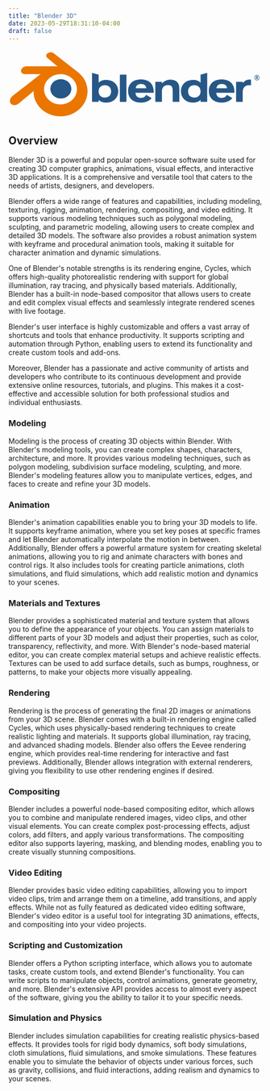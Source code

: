 ```yaml
---
title: "Blender 3D"
date: 2023-05-29T18:31:10-04:00
draft: false
---
```


<?xml version="1.0" encoding="UTF-8" standalone="no"?>
<svg
   width="1032.8218"
   height="285.3479"
   viewBox="0 0 1032.8218 285.3479"
   version="1.1"
   xml:space="preserve"
   style="clip-rule:evenodd;fill-rule:evenodd;stroke-linejoin:round;stroke-miterlimit:2"
   id="svg53"
   sodipodi:docname="blender_logo.svg"
   inkscape:version="1.2.2 (732a01da63, 2022-12-09)"
   xmlns:inkscape="http://www.inkscape.org/namespaces/inkscape"
   xmlns:sodipodi="http://sodipodi.sourceforge.net/DTD/sodipodi-0.dtd"
   xmlns="http://www.w3.org/2000/svg"
   xmlns:svg="http://www.w3.org/2000/svg"><defs
   id="defs57" /><sodipodi:namedview
   id="namedview55"
   pagecolor="#ffffff"
   bordercolor="#000000"
   borderopacity="0.25"
   inkscape:showpageshadow="2"
   inkscape:pageopacity="0.0"
   inkscape:pagecheckerboard="0"
   inkscape:deskcolor="#d1d1d1"
   showgrid="false"
   inkscape:zoom="0.73681641"
   inkscape:cx="1023.3214"
   inkscape:cy="10.857522"
   inkscape:window-width="3840"
   inkscape:window-height="2066"
   inkscape:window-x="-11"
   inkscape:window-y="-11"
   inkscape:window-maximized="1"
   inkscape:current-layer="g51" />
    <g
   transform="translate(-7.78614,-264.65209)"
   id="g51">
        <g
   id="blender_logo_no_socket"
   transform="matrix(0.50165673,0,0,0.42507038,7.78614,246.84402)">
            <rect
   x="0"
   y="51.473999"
   width="2048"
   height="658.52399"
   style="fill:none"
   id="rect2" />
            <g
   transform="matrix(4.16667,0,0,4.98882,-191.107,2195.04)"
   id="g48">
                <g
   transform="matrix(5.19226,0,0,5.19226,-1154.33,1375.29)"
   id="g6">
                    <path
   d="m 243.13,-333.715 c 0.106,-1.891 1.032,-3.557 2.429,-4.738 1.37,-1.16 3.214,-1.869 5.226,-1.869 2.01,0 3.854,0.709 5.225,1.869 1.396,1.181 2.322,2.847 2.429,4.736 0.106,1.943 -0.675,3.748 -2.045,5.086 -1.397,1.361 -3.384,2.215 -5.609,2.215 -2.225,0 -4.216,-0.854 -5.612,-2.215 -1.371,-1.338 -2.15,-3.143 -2.043,-5.084 z"
   style="fill:#ffffff;fill-rule:nonzero"
   id="path4" />
                </g>
                <g
   transform="matrix(2.66418,0,0,2.66418,-520.324,532.513)"
   id="g10">
                    <path
   d="m 243.13,-333.715 c 0.106,-1.891 1.032,-3.557 2.429,-4.738 1.37,-1.16 3.214,-1.869 5.226,-1.869 2.01,0 3.854,0.709 5.225,1.869 1.396,1.181 2.322,2.847 2.429,4.736 0.106,1.943 -0.675,3.748 -2.045,5.086 -1.397,1.361 -3.384,2.215 -5.609,2.215 -2.225,0 -4.216,-0.854 -5.612,-2.215 -1.371,-1.338 -2.15,-3.143 -2.043,-5.084 z"
   style="fill:#265787;fill-rule:nonzero"
   id="path8" />
                </g>
                <g
   transform="matrix(2.66418,0,0,2.66418,-520.324,532.513)"
   id="g14">
                    <path
   d="m 230.94,-329.894 c 0.013,0.74 0.249,2.178 0.603,3.301 0.744,2.377 2.006,4.576 3.762,6.514 1.802,1.992 4.021,3.592 6.584,4.728 2.694,1.193 5.613,1.801 8.645,1.796 3.027,-0.004 5.946,-0.624 8.64,-1.826 2.563,-1.147 4.78,-2.754 6.579,-4.747 1.755,-1.946 3.015,-4.149 3.761,-6.526 0.375,-1.201 0.612,-2.42 0.707,-3.643 0.093,-1.205 0.054,-2.412 -0.117,-3.618 -0.334,-2.35 -1.147,-4.555 -2.399,-6.565 -1.145,-1.847 -2.621,-3.464 -4.376,-4.825 l 0.004,-0.003 -17.711,-13.599 c -0.016,-0.012 -0.029,-0.025 -0.046,-0.036 -1.162,-0.892 -3.116,-0.889 -4.394,0.005 -1.292,0.904 -1.44,2.399 -0.29,3.342 l -0.005,0.005 7.387,6.007 -22.515,0.024 h -0.03 c -1.861,0.002 -3.65,1.223 -4.004,2.766 -0.364,1.572 0.9,2.876 2.835,2.883 l -0.003,0.007 11.412,-0.022 -20.364,15.631 c -0.026,0.019 -0.054,0.039 -0.078,0.058 -1.921,1.471 -2.542,3.917 -1.332,5.465 1.228,1.574 3.839,1.577 5.78,0.009 l 11.114,-9.096 c 0,0 -0.162,1.228 -0.149,1.965 z m 28.559,4.112 c -2.29,2.333 -5.496,3.656 -8.965,3.663 -3.474,0.006 -6.68,-1.305 -8.97,-3.634 -1.119,-1.135 -1.941,-2.441 -2.448,-3.832 -0.497,-1.367 -0.69,-2.818 -0.562,-4.282 0.121,-1.431 0.547,-2.796 1.227,-4.031 0.668,-1.214 1.588,-2.311 2.724,-3.239 2.226,-1.814 5.06,-2.796 8.024,-2.8 2.967,-0.004 5.799,0.969 8.027,2.777 1.134,0.924 2.053,2.017 2.721,3.229 0.683,1.234 1.106,2.594 1.232,4.029 0.126,1.462 -0.067,2.911 -0.564,4.279 -0.508,1.395 -1.327,2.701 -2.446,3.841 z"
   style="fill:#ea7600;fill-rule:nonzero"
   id="path12" />
                </g>
                <g
   transform="matrix(2.66418,0,0,2.66418,-520.324,532.513)"
   id="g18">
                    <path
   d="m 364.467,-333.746 c 0.171,-1.908 1.646,-3.118 3.899,-3.118 2.256,0 3.73,1.21 3.901,3.118 z m 7.569,4.711 c -0.577,1.414 -1.937,2.251 -3.784,2.251 -2.313,0 -3.87,-1.444 -3.933,-3.725 h 13.297 v -0.671 c 0,-5.714 -3.354,-8.925 -9.364,-8.925 -5.836,0 -9.365,3.241 -9.365,8.324 0,5.114 3.584,8.35 9.365,8.35 3.469,0 6.159,-1.189 7.817,-3.279 z"
   style="fill:#265787;fill-rule:nonzero"
   id="path16" />
                </g>
                <g
   transform="matrix(2.66418,0,0,2.66418,-520.324,532.513)"
   id="g22">
                    <path
   d="m 305.468,-333.737 c 0.176,-1.908 1.651,-3.118 3.906,-3.118 2.252,0 3.726,1.21 3.899,3.118 z m 7.574,4.711 c -0.578,1.418 -1.937,2.255 -3.788,2.255 -2.309,0 -3.87,-1.448 -3.931,-3.73 h 13.294 v -0.667 c 0,-5.717 -3.353,-8.929 -9.363,-8.929 -5.839,0 -9.361,3.242 -9.361,8.325 0,5.114 3.582,8.35 9.361,8.35 3.468,0 6.16,-1.185 7.821,-3.278 z"
   style="fill:#265787;fill-rule:nonzero"
   id="path20" />
                </g>
                <g
   transform="matrix(2.66418,0,0,2.66418,-520.324,532.513)"
   id="g26">
                    <rect
   x="293.90701"
   y="-343.56"
   width="4.7950001"
   height="19.617001"
   style="fill:#265787;fill-rule:nonzero"
   id="rect24" />
                </g>
                <g
   transform="matrix(2.66418,0,0,2.66418,-520.324,532.513)"
   id="g30">
                    <path
   d="m 319.81,-338.348 h 4.822 v 1.168 c 1.707,-1.822 3.757,-2.743 6.069,-2.743 2.663,0 4.679,0.921 5.72,2.489 0.869,1.295 0.926,2.858 0.926,4.912 v 8.579 h -4.829 v -7.538 c 0,-3.128 -0.629,-4.572 -3.375,-4.572 -2.775,0 -4.511,1.653 -4.511,4.428 v 7.682 h -4.822 z"
   style="fill:#265787;fill-rule:nonzero"
   id="path28" />
                </g>
                <g
   transform="matrix(2.66418,0,0,2.66418,-520.324,532.513)"
   id="g34">
                    <path
   d="m 352.876,-331.538 c 0,2.685 -1.794,4.446 -4.57,4.446 -2.778,0 -4.572,-1.701 -4.572,-4.415 0,-2.754 1.77,-4.454 4.572,-4.454 2.776,0 4.57,1.73 4.57,4.423 z m 0,-6.157 c -1.219,-1.307 -2.983,-2.024 -5.435,-2.024 -5.29,0 -8.902,3.262 -8.902,8.151 0,4.793 3.587,8.146 8.815,8.146 2.397,0 4.157,-0.606 5.522,-1.965 v 1.444 h 4.825 v -20.861 l -4.825,1.244 z"
   style="fill:#265787;fill-rule:nonzero"
   id="path32" />
                </g>
                <g
   transform="matrix(2.66418,0,0,2.66418,-520.324,532.513)"
   id="g38">
                    <path
   d="m 282.947,-335.961 c 2.804,0 4.567,1.7 4.567,4.454 0,2.714 -1.791,4.415 -4.567,4.415 -2.774,0 -4.566,-1.761 -4.566,-4.446 0,-2.693 1.792,-4.423 4.566,-4.423 z m -4.566,-7.599 -4.827,-1.244 v 20.861 h 4.827 v -1.444 c 1.358,1.359 3.121,1.965 5.52,1.965 5.231,0 8.813,-3.353 8.813,-8.146 0,-4.889 -3.613,-8.151 -8.9,-8.151 -2.457,0 -4.22,0.717 -5.433,2.024 z"
   style="fill:#265787;fill-rule:nonzero"
   id="path36" />
                </g>
                <g
   transform="matrix(2.66418,0,0,2.66418,-520.324,532.513)"
   id="g42">
                    <path
   d="m 378.806,-323.943 v -14.405 h 4.825 v 0.89 c 1.445,-1.74 2.974,-2.606 4.713,-2.606 0.345,0 0.779,0.056 1.356,0.113 v 4.107 c -0.465,-0.061 -0.983,-0.061 -1.533,-0.061 -2.805,0 -4.536,1.85 -4.536,4.996 v 6.966 z"
   style="fill:#265787;fill-rule:nonzero"
   id="path40" />
                </g>
                <g
   transform="matrix(0.271988,0,0,0.271988,-78.0964,-584.901)"
   id="g46">
                    <text
   x="2213.3999"
   y="784.854"
   style="font-weight:600;font-size:50px;font-family:OpenSans-Semibold, 'Open Sans', sans-serif;fill:#236192"
   id="text44">®</text>
                </g>
            </g>
        </g>
    </g>
</svg>


## Overview

Blender 3D is a powerful and popular open-source software suite used for creating 3D computer graphics, animations, visual effects, and interactive 3D applications. It is a comprehensive and versatile tool that caters to the needs of artists, designers, and developers.

Blender offers a wide range of features and capabilities, including modeling, texturing, rigging, animation, rendering, compositing, and video editing. It supports various modeling techniques such as polygonal modeling, sculpting, and parametric modeling, allowing users to create complex and detailed 3D models. The software also provides a robust animation system with keyframe and procedural animation tools, making it suitable for character animation and dynamic simulations.

One of Blender's notable strengths is its rendering engine, Cycles, which offers high-quality photorealistic rendering with support for global illumination, ray tracing, and physically based materials. Additionally, Blender has a built-in node-based compositor that allows users to create and edit complex visual effects and seamlessly integrate rendered scenes with live footage.

Blender's user interface is highly customizable and offers a vast array of shortcuts and tools that enhance productivity. It supports scripting and automation through Python, enabling users to extend its functionality and create custom tools and add-ons.

Moreover, Blender has a passionate and active community of artists and developers who contribute to its continuous development and provide extensive online resources, tutorials, and plugins. This makes it a cost-effective and accessible solution for both professional studios and individual enthusiasts.

### Modeling

Modeling is the process of creating 3D objects within Blender. With Blender's modeling tools, you can create complex shapes, characters, architecture, and more. It provides various modeling techniques, such as polygon modeling, subdivision surface modeling, sculpting, and more. Blender's modeling features allow you to manipulate vertices, edges, and faces to create and refine your 3D models.

### Animation

Blender's animation capabilities enable you to bring your 3D models to life. It supports keyframe animation, where you set key poses at specific frames and let Blender automatically interpolate the motion in between. Additionally, Blender offers a powerful armature system for creating skeletal animations, allowing you to rig and animate characters with bones and control rigs. It also includes tools for creating particle animations, cloth simulations, and fluid simulations, which add realistic motion and dynamics to your scenes.

### Materials and Textures

Blender provides a sophisticated material and texture system that allows you to define the appearance of your objects. You can assign materials to different parts of your 3D models and adjust their properties, such as color, transparency, reflectivity, and more. With Blender's node-based material editor, you can create complex material setups and achieve realistic effects. Textures can be used to add surface details, such as bumps, roughness, or patterns, to make your objects more visually appealing.

### Rendering

Rendering is the process of generating the final 2D images or animations from your 3D scene. Blender comes with a built-in rendering engine called Cycles, which uses physically-based rendering techniques to create realistic lighting and materials. It supports global illumination, ray tracing, and advanced shading models. Blender also offers the Eevee rendering engine, which provides real-time rendering for interactive and fast previews. Additionally, Blender allows integration with external renderers, giving you flexibility to use other rendering engines if desired.

### Compositing

Blender includes a powerful node-based compositing editor, which allows you to combine and manipulate rendered images, video clips, and other visual elements. You can create complex post-processing effects, adjust colors, add filters, and apply various transformations. The compositing editor also supports layering, masking, and blending modes, enabling you to create visually stunning compositions.

### Video Editing

Blender provides basic video editing capabilities, allowing you to import video clips, trim and arrange them on a timeline, add transitions, and apply effects. While not as fully featured as dedicated video editing software, Blender's video editor is a useful tool for integrating 3D animations, effects, and compositing into your video projects.

### Scripting and Customization

Blender offers a Python scripting interface, which allows you to automate tasks, create custom tools, and extend Blender's functionality. You can write scripts to manipulate objects, control animations, generate geometry, and more. Blender's extensive API provides access to almost every aspect of the software, giving you the ability to tailor it to your specific needs.

### Simulation and Physics

Blender includes simulation capabilities for creating realistic physics-based effects. It provides tools for rigid body dynamics, soft body simulations, cloth simulations, fluid simulations, and smoke simulations. These features enable you to simulate the behavior of objects under various forces, such as gravity, collisions, and fluid interactions, adding realism and dynamics to your scenes.

